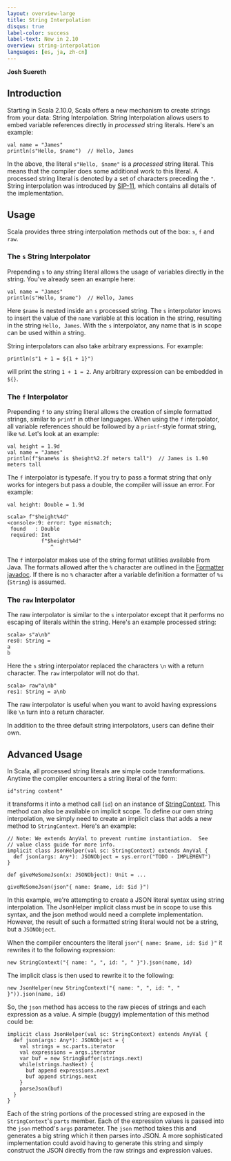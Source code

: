 ```yaml
---
layout: overview-large
title: String Interpolation
disqus: true
label-color: success
label-text: New in 2.10
overview: string-interpolation
languages: [es, ja, zh-cn]
---
```


**Josh Suereth**

## Introduction

Starting in Scala 2.10.0, Scala offers a new mechanism to create strings from your data:  String Interpolation.
String Interpolation allows users to embed variable references directly in *processed* string literals.  Here's an example:

    val name = "James"
    println(s"Hello, $name")  // Hello, James

In the above, the literal `s"Hello, $name"` is a *processed* string literal.  This means that the compiler does some additional
work to this literal.  A processed string literal is denoted by a set of characters preceding the `"`. String interpolation
was introduced by [SIP-11](http://docs.scala-lang.org/sips/pending/string-interpolation.html), which contains all details of the implementation.

## Usage

Scala provides three string interpolation methods out of the box:  `s`, `f` and `raw`.

### The `s` String Interpolator

Prepending `s` to any string literal allows the usage of variables directly in the string. You've already seen an example here:

    val name = "James"
    println(s"Hello, $name")  // Hello, James

Here `$name` is nested inside an `s` processed string.  The `s` interpolator knows to insert the value of the `name` variable at this location
in the string, resulting in the string `Hello, James`.  With the `s` interpolator, any name that is in scope can be used within a string.

String interpolators can also take arbitrary expressions.  For example:

    println(s"1 + 1 = ${1 + 1}")

will print the string `1 + 1 = 2`.  Any arbitrary expression can be embedded in `${}`.


### The `f` Interpolator

Prepending `f` to any string literal allows the creation of simple formatted strings, similar to `printf` in other languages.  When using the `f`
interpolator, all variable references should be followed by a `printf`-style format string, like `%d`.   Let's look at an example:

    val height = 1.9d
    val name = "James"
    println(f"$name%s is $height%2.2f meters tall")  // James is 1.90 meters tall

The `f` interpolator is typesafe.  If you try to pass a format string that only works for integers but pass a double, the compiler will issue an
error.  For example:

    val height: Double = 1.9d

    scala> f"$height%4d"
    <console>:9: error: type mismatch;
     found   : Double
     required: Int
               f"$height%4d"
                  ^

The `f` interpolator makes use of the string format utilities available from Java.   The formats allowed after the `%` character are outlined in the
[Formatter javadoc](http://docs.oracle.com/javase/1.6.0/docs/api/java/util/Formatter.html#detail).   If there is no `%` character after a variable
definition a formatter of `%s` (`String`) is assumed.


### The `raw` Interpolator

The raw interpolator is similar to the `s` interpolator except that it performs no escaping of literals within the string.  Here's an example processed string:

    scala> s"a\nb"
    res0: String =
    a
    b

Here the `s` string interpolator replaced the characters `\n` with a return character.   The `raw` interpolator will not do that.

    scala> raw"a\nb"
    res1: String = a\nb

The raw interpolator is useful when you want to avoid having expressions like `\n` turn into a return character.


In addition to the three default string interpolators, users can define their own.

## Advanced Usage

In Scala, all processed string literals are simple code transformations.   Anytime the compiler encounters a string literal of the form:

    id"string content"

it transforms it into a method call (`id`) on an instance of [StringContext](http://www.scala-lang.org/api/current/index.html#scala.StringContext).
This method can also be available on implicit scope.   To define our own string interpolation, we simply need to create an implicit class that adds a new method
to `StringContext`.  Here's an example:

    // Note: We extends AnyVal to prevent runtime instantiation.  See
    // value class guide for more info.
    implicit class JsonHelper(val sc: StringContext) extends AnyVal {
      def json(args: Any*): JSONObject = sys.error("TODO - IMPLEMENT")
    }

    def giveMeSomeJson(x: JSONObject): Unit = ...

    giveMeSomeJson(json"{ name: $name, id: $id }")

In this example, we're attempting to create a JSON literal syntax using string interpolation.   The JsonHelper implicit class must be in scope to use this syntax, and the json method would need a complete implementation.   However, the result of such a formatted string literal would not be a string, but a `JSONObject`.

When the compiler encounters the literal `json"{ name: $name, id: $id }"` it rewrites it to the following expression:

    new StringContext("{ name: ", ", id: ", " }").json(name, id)

The implicit class is then used to rewrite it to the following:

    new JsonHelper(new StringContext("{ name: ", ", id: ", " }")).json(name, id)

So, the `json` method has access to the raw pieces of strings and each expression as a value.   A simple (buggy) implementation of this method could be:

    implicit class JsonHelper(val sc: StringContext) extends AnyVal {
      def json(args: Any*): JSONObject = {
        val strings = sc.parts.iterator
        val expressions = args.iterator
        var buf = new StringBuffer(strings.next)
        while(strings.hasNext) {
          buf append expressions.next
          buf append strings.next
        }
        parseJson(buf)
      }
    }

Each of the string portions of the processed string are exposed in the `StringContext`'s `parts` member.  Each of the expression values is passed into the `json` method's `args` parameter.   The `json` method takes this and generates a big string which it then parses into JSON.   A more sophisticated implementation could avoid having to generate this string and simply construct the JSON directly from the raw strings and expression values.
